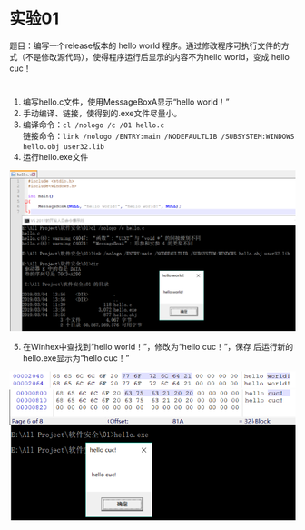 # 实验01
题目：编写一个release版本的 hello world 程序。通过修改程序可执行文件的方式（不是修改源代码），使得程序运行后显示的内容不为hello world，变成 hello cuc！

# 
1. 编写hello.c文件，使用MessageBoxA显示“hello world！”
2. 手动编译、链接，使得到的.exe文件尽量小。
3. 编译命令：```cl /nologo /c /O1 hello.c```
<br>链接命令：```link /nologo /ENTRY:main /NODEFAULTLIB /SUBSYSTEM:WINDOWS hello.obj user32.lib```
4. 运行hello.exe文件

![](1.png)

5. 在Winhex中查找到“hello world！”，修改为“hello cuc！”，保存 后运行新的hello.exe显示为“hello cuc！”
  
![](2.png)
![](3.png)